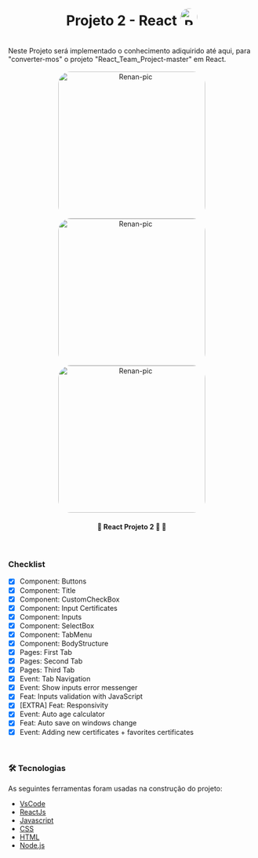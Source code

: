 <h1 align="center"> Projeto 2 - React  <img alt="Renan-pic" height="35" style="border-radius:25px;" src="https://user-images.githubusercontent.com/36648528/139155648-84368f96-ed86-4d45-b5dc-88f35bebbac5.png"></h1>
<br />
Neste Projeto será implementado o conhecimento adiquirido até aqui, para "converter-mos" o projeto "React_Team_Project-master" em React.
<br /><br />
<div float="left" align="center">
<img alt="Renan-pic" height="300" style="border-radius:25px;" src="https://user-images.githubusercontent.com/36648528/139703557-d1a3baa8-250e-45ce-916a-b3985b509b3f.png">
<img alt="Renan-pic" height="300" style="border-radius:25px;" src="https://user-images.githubusercontent.com/36648528/139704081-5e7dc9eb-8036-43f7-9dc5-bad60f9ffa55.png">
<img alt="Renan-pic" height="300" style="border-radius:25px;" src="https://user-images.githubusercontent.com/36648528/139704145-93b97085-5670-4c70-b1fc-5e846bcb4bb0.png">
</div>


<h4 align="center"> 🚧 React Projeto 2 🚀 🚧 </h4><br />


### Checklist

- [x] Component: Buttons
- [x] Component: Title
- [x] Component: CustomCheckBox
- [x] Component: Input Certificates
- [x] Component: Inputs
- [x] Component: SelectBox
- [x] Component: TabMenu
- [x] Component: BodyStructure
- [x] Pages: First Tab
- [x] Pages: Second Tab
- [x] Pages: Third Tab
- [x] Event: Tab Navigation
- [x] Event: Show inputs error messenger
- [x] Feat: Inputs validation with JavaScript
- [x] [EXTRA] Feat: Responsivity
- [x] Event: Auto age calculator
- [x] Feat: Auto save on windows change
- [x] Event: Adding new certificates + favorites certificates
</br>

### 🛠 Tecnologias

As seguintes ferramentas foram usadas na construção do projeto:

- [VsCode](https://code.visualstudio.com/)
- [ReactJs](https://pt-br.reactjs.org/)
- [Javascript](https://www.javascript.com/)
- [CSS](https://reactnative.dev/)
- [HTML](https://www.typescriptlang.org/)
- [Node.js](https://nodejs.org/en/)

